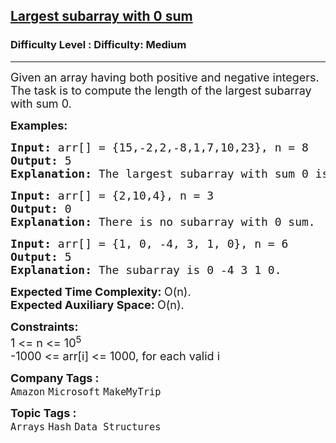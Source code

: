 <h2><a href="https://www.geeksforgeeks.org/problems/largest-subarray-with-0-sum/1?page=4&sortBy=submissions">Largest subarray with 0 sum</a></h2><h3>Difficulty Level : Difficulty: Medium</h3><hr><div class="problems_problem_content__Xm_eO"><p><span style="font-size: 18px;">Given an array having both positive and negative integers. The task is to compute the&nbsp;length of the largest subarray with sum 0.</span></p>
<p><span style="font-size: 18px;"><strong>Examples:</strong></span></p>
<pre><span style="font-size: 18px;"><strong>Input: </strong></span><span style="font-size: 18px;">arr[] = {15,-2,2,-8,1,7,10,23}, n = 8
<strong>Output: </strong>5<strong>
Explanation: </strong>The largest subarray with sum 0 is -2 2 -8 1 7.</span></pre>
<pre><span style="font-size: 18px;"><strong>Input: </strong></span><span style="font-size: 18px;">arr[] = {2,10,4}, n = 3
<strong>Output: </strong>0<strong>
Explanation: </strong>There is no subarray with 0 sum.</span></pre>
<pre><span style="font-size: 18px;"><strong>Input: </strong></span><span style="font-size: 18px;">arr[] = {1, 0, -4, 3, 1, 0}, n = 6
<strong>Output: </strong>5<strong>
Explanation: </strong>The subarray is 0 -4 3 1 0.</span></pre>
<p><span style="font-size: 18px;"><strong>Expected Time Complexity:&nbsp;</strong>O(n).<br><strong>Expected Auxiliary Space:&nbsp;</strong>O(n).</span></p>
<p><span style="font-size: 18px;"><strong>Constraints:</strong><br>1 &lt;= n &lt;= 10<sup>5</sup><br>-1000 &lt;= arr[i] &lt;= 1000, for each valid i</span></p></div><p><span style=font-size:18px><strong>Company Tags : </strong><br><code>Amazon</code>&nbsp;<code>Microsoft</code>&nbsp;<code>MakeMyTrip</code>&nbsp;<br><p><span style=font-size:18px><strong>Topic Tags : </strong><br><code>Arrays</code>&nbsp;<code>Hash</code>&nbsp;<code>Data Structures</code>&nbsp;